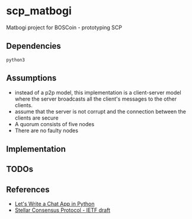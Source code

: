 # scp_matbogi
Matbogi project for BOSCoin - prototyping SCP 


## Dependencies
```
python3
```

## Assumptions
* instead of a p2p model, this implementation is a client-server model where the server broadcasts 
all the client's messages to the other clients.
* assume that the server is not corrupt and the connection between the clients are secure
* A quorum consists of five nodes
* There are no faulty nodes

## Implementation

## TODOs


## References

* [Let's Write a Chat App in Python](https://medium.com/swlh/lets-write-a-chat-app-in-python-f6783a9ac170)
* [Stellar Consensus Protocol - IETF draft](https://tools.ietf.org/html/draft-mazieres-dinrg-scp-01)